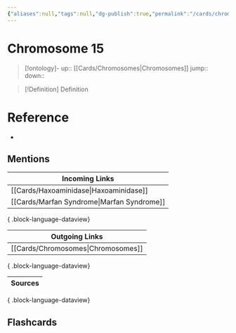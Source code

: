 ```yaml
---
{"aliases":null,"tags":null,"dg-publish":true,"permalink":"/cards/chromosome-15/","dgPassFrontmatter":true}
---
```


# Chromosome 15

> [!ontology]-
> up:: [[Cards/Chromosomes\|Chromosomes]]
> jump:: 
> down:: 

> [!Definition] Definition

# Reference

- 

## Mentions

| Incoming Links                                |
| --------------------------------------------- |
| [[Cards/Haxoaminidase\|Haxoaminidase]]     |
| [[Cards/Marfan Syndrome\|Marfan Syndrome]] |

{ .block-language-dataview}

| Outgoing Links                        |
| ------------------------------------- |
| [[Cards/Chromosomes\|Chromosomes]] |

{ .block-language-dataview}

| Sources |
| ------- |

{ .block-language-dataview}

## Flashcards
